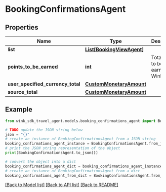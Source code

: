 # BookingConfirmationsAgent


## Properties

Name | Type | Description | Notes
------------ | ------------- | ------------- | -------------
**list** | [**List[BookingViewAgent]**](BookingViewAgent.md) |  | [optional] 
**points_to_be_earned** | **int** | Total points to be earned by Wink | [optional] [default to 0]
**user_specified_currency_total** | [**CustomMonetaryAmount**](CustomMonetaryAmount.md) |  | [optional] 
**source_total** | [**CustomMonetaryAmount**](CustomMonetaryAmount.md) |  | [optional] 

## Example

```python
from wink_sdk_travel_agent.models.booking_confirmations_agent import BookingConfirmationsAgent

# TODO update the JSON string below
json = "{}"
# create an instance of BookingConfirmationsAgent from a JSON string
booking_confirmations_agent_instance = BookingConfirmationsAgent.from_json(json)
# print the JSON string representation of the object
print(BookingConfirmationsAgent.to_json())

# convert the object into a dict
booking_confirmations_agent_dict = booking_confirmations_agent_instance.to_dict()
# create an instance of BookingConfirmationsAgent from a dict
booking_confirmations_agent_from_dict = BookingConfirmationsAgent.from_dict(booking_confirmations_agent_dict)
```
[[Back to Model list]](../README.md#documentation-for-models) [[Back to API list]](../README.md#documentation-for-api-endpoints) [[Back to README]](../README.md)


